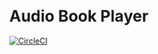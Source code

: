 # Audio Book Player
[![CircleCI](https://circleci.com/gh/teken/audiobookplayer.svg?style=svg&circle-token=dbc35256ecf1bdf916f0542622bcb97ad334479e)](https://circleci.com/gh/teken/audiobookplayer)